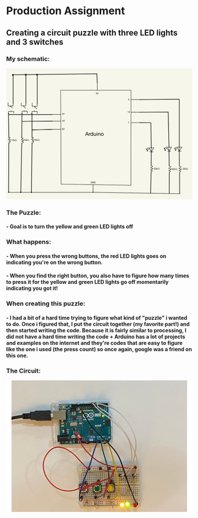 # Production Assignment
## Creating a circuit puzzle with three LED lights and 3 switches
### My schematic:
 ![](LEDsPuzzle.jpg)
### The Puzzle:
#### - Goal is to turn the yellow and green LED lights off
### What happens:
#### - When you press the wrong buttons, the red LED lights goes on indicating you're on the wrong button.
#### - When you find the right button, you also have to figure how many times to press it for the yellow and green LED lights go off momentarily indicating you got it!
### When creating this puzzle:
#### - I had a bit of a hard time trying to figure what kind of "puzzle" i wanted to do. Once i figured that, I put the circuit together (my favorite part!) and then started writing the code. Because it is fairly similar to processing, I did not have a hard time writing the code + Arduino has a lot of projects and examples on the internet and they're codes that are easy to figure like the one i used (the press count) so once again, google was a friend on this one.
### The Circuit:
 ![](arduinoPuzzle.jpg)
